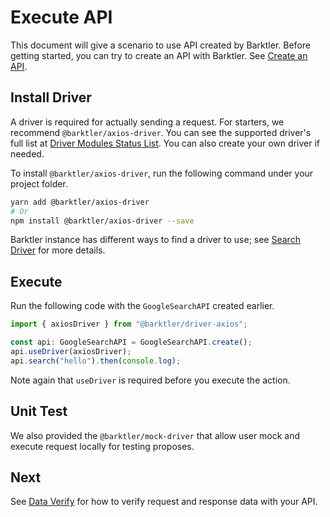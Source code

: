 # Execute API

This document will give a scenario to use API created by Barktler. Before getting started, you can try to create an API with Barktler. See [Create an API](./create-an-api.md).

## Install Driver

A driver is required for actually sending a request. For starters, we recommend `@barktler/axios-driver`. You can see the supported driver's full list at [Driver Modules Status List](../modules/driver.md). You can also create your own driver if needed.

To install `@barktler/axios-driver`, run the following command under your project folder.

```sh
yarn add @barktler/axios-driver
# Or
npm install @barktler/axios-driver --save
```

Barktler instance has different ways to find a driver to use; see [Search Driver](../document/search-driver.md) for more details.

## Execute

Run the following code with the `GoogleSearchAPI` created earlier.

```ts
import { axiosDriver } from "@barktler/driver-axios";

const api: GoogleSearchAPI = GoogleSearchAPI.create();
api.useDriver(axiosDriver);
api.search("hello").then(console.log);
```

Note again that `useDriver` is required before you execute the action.

## Unit Test

We also provided the `@barktler/mock-driver` that allow user mock and execute request locally for testing proposes.

## Next

See [Data Verify](./data-verify.md) for how to verify request and response data with your API.
